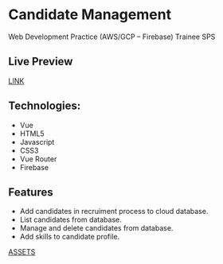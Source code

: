# Candidate Management

Web Development Practice (AWS/GCP – Firebase) Trainee SPS

## Live Preview
[LINK](https://recruitment-management.netlify.app)

## Technologies:
- Vue
- HTML5
- Javascript
- CSS3
- Vue Router
- Firebase

## Features
- Add candidates in recruiment process to cloud database. 
- List candidates from  database.
- Manage and delete candidates from database.
- Add skills to candidate profile.


[ASSETS](https://ibb.co/album/3B6LrH)
